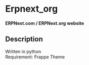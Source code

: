 # Erpnext_org
#### ERPNext.com / ERPNext.org website

## Description
Written in python<br>
Requirement: Frappe Theme
